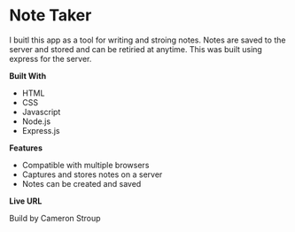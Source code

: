 # Note Taker

I buitl this app as a tool for writing and stroing notes. Notes are saved to the server and stored and can be retiried at anytime. This was built using express for the server.

__Built With__
* HTML
* CSS
* Javascript
* Node.js
* Express.js

 __Features__
 * Compatible with multiple browsers
 * Captures and stores notes on a server
 * Notes can be created and saved


__Live URL__




Build by Cameron Stroup
